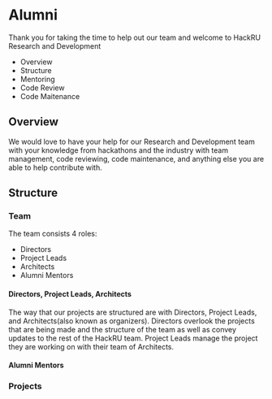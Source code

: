 # Alumni

Thank you for taking the time to help out our team and welcome to HackRU Research and Development

* Overview
* Structure
* Mentoring
* Code Review
* Code Maitenance


## Overview

We would love to have your help for our Research and Development team with your knowledge from hackathons and the industry with team management, code reviewing, code maintenance, and anything else you are able to help contribute with.

## Structure

### Team

The team consists 4 roles:
* Directors
* Project Leads
* Architects
* Alumni Mentors

#### Directors, Project Leads, Architects
The way that our projects are structured are with Directors, Project Leads, and Architects(also known as organizers).  Directors overlook the projects that are being made and the structure of the team as well as convey updates to the rest of the HackRU team.  Project Leads manage the project they are working on with their team of Architects.

#### Alumni Mentors


### Projects

##
##

